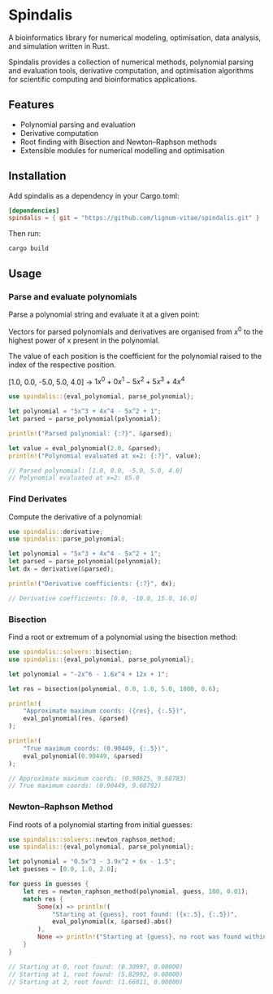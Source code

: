 # Spindalis

A bioinformatics library for numerical modeling, optimisation, data analysis,
and simulation written in Rust.

Spindalis provides a collection of numerical methods, polynomial parsing
and evaluation tools, derivative computation, and optimisation algorithms for
scientific computing and bioinformatics applications.

## Features

- Polynomial parsing and evaluation
- Derivative computation
- Root finding with Bisection and Newton–Raphson methods
- Extensible modules for numerical modelling and optimisation

## Installation

Add spindalis as a dependency in your Cargo.toml:

```toml
[dependencies]
spindalis = { git = "https://github.com/lignum-vitae/spindalis.git" }
```

Then run:

`cargo build`

## Usage

### Parse and evaluate polynomials

Parse a polynomial string and evaluate it at a given point:

Vectors for parsed polynomials and derivatives are organised from $x^0$
to the highest power of x present in the polynomial.

The value of each position is the coefficient for the polynomial
raised to the index of the respective position.

[1.0, 0.0, -5.0, 5.0, 4.0] -> $1x^0+0x^1-5x^2+5x^3+4x^4$

```rust
use spindalis::{eval_polynomial, parse_polynomial};

let polynomial = "5x^3 + 4x^4 - 5x^2 + 1";
let parsed = parse_polynomial(polynomial);

println!("Parsed polynomial: {:?}", &parsed);

let value = eval_polynomial(2.0, &parsed);
println!("Polynomial evaluated at x=2: {:?}", value);

// Parsed polynomial: [1.0, 0.0, -5.0, 5.0, 4.0]
// Polynomial evaluated at x=2: 85.0
```

### Find Derivates

Compute the derivative of a polynomial:

```rust
use spindalis::derivative;
use spindalis::parse_polynomial;

let polynomial = "5x^3 + 4x^4 - 5x^2 + 1";
let parsed = parse_polynomial(polynomial);
let dx = derivative(&parsed);

println!("Derivative coefficients: {:?}", dx);

// Derivative coefficients: [0.0, -10.0, 15.0, 16.0]
```

### Bisection

Find a root or extremum of a polynomial using the bisection method:

```rust
use spindalis::solvers::bisection;
use spindalis::{eval_polynomial, parse_polynomial};

let polynomial = "-2x^6 - 1.6x^4 + 12x + 1";

let res = bisection(polynomial, 0.0, 1.0, 5.0, 1000, 0.6);

println!(
    "Approximate maximum coords: ({res}, {:.5})",
    eval_polynomial(res, &parsed)
);

println!(
    "True maximum coords: (0.90449, {:.5})",
    eval_polynomial(0.90449, &parsed)
);

// Approximate maximum coords: (0.90625, 9.68783)
// True maximum coords: (0.90449, 9.68792)
```

### Newton–Raphson Method

Find roots of a polynomial starting from initial guesses:

```rust
use spindalis::solvers::newton_raphson_method;
use spindalis::{eval_polynomial, parse_polynomial};

let polynomial = "0.5x^3 - 3.9x^2 + 6x - 1.5";
let guesses = [0.0, 1.0, 2.0];

for guess in guesses {
    let res = newton_raphson_method(polynomial, guess, 100, 0.01);
    match res {
        Some(x) => println!(
            "Starting at {guess}, root found: ({x:.5}, {:.5})",
            eval_polynomial(x, &parsed).abs()
        ),
        None => println!("Starting at {guess}, no root was found within the given iterations"),
    }
}

// Starting at 0, root found: (0.30997, 0.00000)
// Starting at 1, root found: (5.82992, 0.00000)
// Starting at 2, root found: (1.66011, 0.00000)
```
